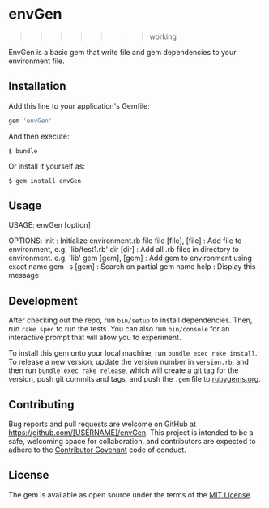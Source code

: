# envGen
>>>>>>> working

EnvGen is a basic gem that write file and gem dependencies to your environment file.

## Installation

Add this line to your application's Gemfile:

```ruby
gem 'envGen'
```

And then execute:

    $ bundle

Or install it yourself as:

    $ gem install envGen

## Usage

USAGE:
envGen [option]

OPTIONS:
init                : Initialize environment.rb file
file [file], [file] : Add file to environment, e.g. 'lib/test1.rb'
dir [dir]           : Add all .rb files in directory to environment. e.g. 'lib'
gem [gem], [gem]    : Add gem to environment using exact name
gem -s [gem]        : Search on partial gem name
help                : Display this message

## Development

After checking out the repo, run `bin/setup` to install dependencies. Then, run `rake spec` to run the tests. You can also run `bin/console` for an interactive prompt that will allow you to experiment.

To install this gem onto your local machine, run `bundle exec rake install`. To release a new version, update the version number in `version.rb`, and then run `bundle exec rake release`, which will create a git tag for the version, push git commits and tags, and push the `.gem` file to [rubygems.org](https://rubygems.org).

## Contributing

Bug reports and pull requests are welcome on GitHub at https://github.com/[USERNAME]/envGen. This project is intended to be a safe, welcoming space for collaboration, and contributors are expected to adhere to the [Contributor Covenant](http://contributor-covenant.org) code of conduct.


## License

The gem is available as open source under the terms of the [MIT License](http://opensource.org/licenses/MIT).
